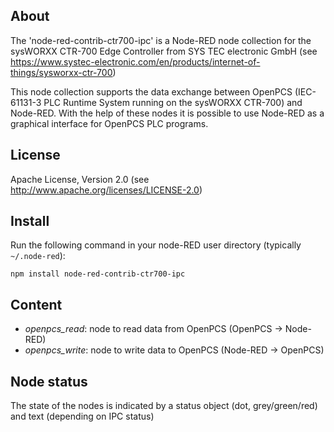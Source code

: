 
## About

The 'node-red-contrib-ctr700-ipc' is a Node-RED node collection for
the sysWORXX CTR-700 Edge Controller from SYS TEC electronic GmbH
(see https://www.systec-electronic.com/en/products/internet-of-things/sysworxx-ctr-700)

This node collection supports the data exchange between OpenPCS
(IEC-61131-3 PLC Runtime System running on the sysWORXX CTR-700)
and Node-RED. With the help of these nodes it is possible to use
Node-RED as a graphical interface for OpenPCS PLC programs.


## License

Apache License, Version 2.0
(see http://www.apache.org/licenses/LICENSE-2.0)


## Install

Run the following command in your node-RED user directory (typically `~/.node-red`):

    npm install node-red-contrib-ctr700-ipc


## Content

- *openpcs_read*:   node to read data from OpenPCS (OpenPCS -> Node-RED)
- *openpcs_write*:  node to write data to OpenPCS (Node-RED -> OpenPCS)


## Node status

The state of the nodes is indicated by a status object (dot, grey/green/red) and text
(depending on IPC status)


